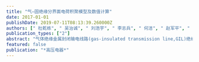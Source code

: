 ```yaml
---
title: "气—固绝缘分界面电荷积聚模型及数值计算"
date: 2017-01-01
publishDate: 2019-07-11T08:13:39.260000Z
authors: [" 杜乾栋", " 吴治诚", " 刘浩宇", " 李志兵", " 何洁", " 赵军平", " 张乔根"]
publication_types: ["2"]
abstract: "气体绝缘金属封闭输电线路(gas-insulated transmission line,GIL)绝缘子在直流电压长期作用下,会积聚表面电荷,引起绝缘子沿面闪络电压降低,导致闪络事故。因此研究绝缘子在长期直流耐受下的表面电荷积聚现象,对气—固界面在直流电压下的电荷积聚机理进行分析,建立更为完善的表面电荷积聚模型,具有重要的理论意义和工程价值。笔者基于3种已有的表面电荷积聚模型、分界面电荷弛豫方程和更为普适的稳态电荷密度方程,利用微元法对盆式绝缘子表面电荷分布进行了数值计算。结果表明:分界面电荷弛豫方程能够近似描述电荷积聚的动态过程;稳态电荷密度方程揭示了电荷积聚的必然性,且能够在不同条件下退化为已有的3种积聚模型;介质分界面的电荷分布与外加电场、气体与固体的介电常数和电导率密切相关。"
featured: false
publication: "*高压电器*"
---
```


